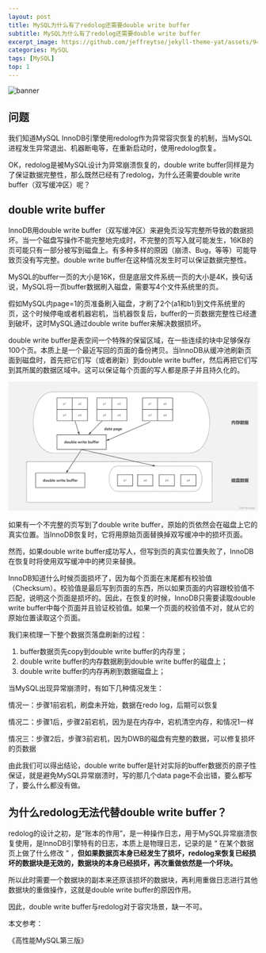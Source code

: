 ```yaml
---
layout: post
title: MySQL为什么有了redolog还需要double write buffer
subtitle: MySQL为什么有了redolog还需要double write buffer
excerpt_image: https://github.com/jeffreytse/jekyll-theme-yat/assets/9413601/2ed22d49-90b1-4f7e-8e8f-b77b21dee505
categories: MySQL
tags: [MySQL]
top: 1
---
```


![banner](https://github.com/jeffreytse/jekyll-theme-yat/assets/9413601/2ed22d49-90b1-4f7e-8e8f-b77b21dee505)

## 问题

我们知道MySQL InnoDB引擎使用redolog作为异常容灾恢复的机制，当MySQL进程发生异常退出、机器断电等，在重新启动时，使用redolog恢复。

OK，redolog是被MySQL设计为异常崩溃恢复的，double write buffer同样是为了保证数据完整性，那么既然已经有了redolog，为什么还需要double write buffer（双写缓冲区）呢？



## double write buffer

InnoDB用double write buffer（双写缓冲区）来避免页没写完整所导致的数据损坏。当一个磁盘写操作不能完整地完成时，不完整的页写入就可能发生，16KB的页可能只有一部分被写到磁盘上。有多种多样的原因（崩溃、Bug，等等）可能导致页没有写完整。double write buffer在这种情况发生时可以保证数据完整性。

MySQL的buffer一页的大小是16K，但是底层文件系统一页的大小是4K，换句话说，MySQL将一页buffer数据刷入磁盘，需要写4个文件系统里的页。

假如MySQL内page=1的页准备刷入磁盘，才刷了2个(a1和b1)到文件系统里的页，这个时候停电或者机器宕机，当机器恢复后，buffer的一页数据完整性已经遭到破坏，这时MySQL通过double write buffer来解决数据损坏。

double write buffer是表空间一个特殊的保留区域，在一些连续的块中足够保存100个页。本质上是一个最近写回的页面的备份拷贝。当InnoDB从缓冲池刷新页面到磁盘时，首先把它们写（或者刷新）到double write buffer，然后再把它们写到其所属的数据区域中。这可以保证每个页面的写人都是原子并且持久化的。

![数据更新过程](/assets/images/1aad6486bc7d43bc90892a235fd814dc.png)

如果有一个不完整的页写到了double write buffer，原始的页依然会在磁盘上它的真实位置。当InnoDB恢复时，它将用原始页面替换掉双写缓冲中的损坏页面。

然而，如果double write buffer成功写人，但写到页的真实位置失败了，InnoDB在恢复时将使用双写缓冲中的拷贝来替换。

InnoDB知道什么时候页面损坏了，因为每个页面在末尾都有校验值（Checksum）。校验值是最后写到页面的东西，所以如果页面的内容跟校验值不匹配，说明这个页面是损坏的。因此，在恢复的时候，InnoDB只需要读取double write buffer中每个页面并且验证校验值。如果一个页面的校验值不对，就从它的原始位置读取这个页面。

我们来梳理一下整个数据页落盘刷新的过程：

1. buffer数据页先copy到double write buffer的内存里；
2. double write buffer的内存数据刷到double write buffer的磁盘上；
3. double write buffer的内存再刷到数据磁盘上；

当MySQL出现异常崩溃时，有如下几种情况发生：

情况一：步骤1前宕机，刷盘未开始，数据在redo log，后期可以恢复

情况二：步骤1后，步骤2前宕机，因为是在内存中，宕机清空内存，和情况1一样

情况三：步骤2后，步骤3前宕机，因为DWB的磁盘有完整的数据，可以修复损坏的页数据

由此我们可以得出结论，double write buffer是针对实际的buffer数据页的原子性保证，就是避免MySQL异常崩溃时，写的那几个data page不会出错，要么都写了，要么什么都没有做。

## 为什么redolog无法代替double write buffer？

redolog的设计之初，是“账本的作用”，是一种操作日志，用于MySQL异常崩溃恢复使用，是InnoDB引擎特有的日志，本质上是物理日志，记录的是 “ 在某个数据页上做了什么修改 ” ，<b>但如果数据页本身已经发生了损坏，redolog来恢复已经损坏的数据块是无效的，数据块的本身已经损坏，再次重做依然是一个坏块。</b>

所以此时需要一个数据块的副本来还原该损坏的数据块，再利用重做日志进行其他数据块的重做操作，这就是double write buffer的原因作用。

因此，double write buffer与redolog对于容灾场景，缺一不可。



本文参考：

《高性能MySQL第三版》